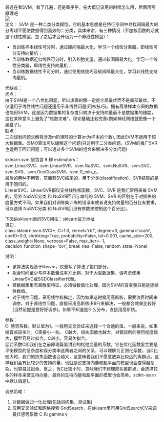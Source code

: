 最近在看SVM，看了几遍，还是晕乎乎，先大概记录用的时候怎么用，后面再写原理吧   
![](https://gimg2.baidu.com/image_search/src=http%3A%2F%2Fimg.bqatj.com%2Fimg%2Feda21be90612d87e.jpg&refer=http%3A%2F%2Fimg.bqatj.com&app=2002&size=f9999,10000&q=a80&n=0&g=0n&fmt=jpeg?sec=1611386373&t=d8b9939603ff5befe69cee7fbf148c35)    
定义：
SVM 是一种二类分类模型。它的基本思想是在特征空间中寻找间隔最大的分离超平面使数据得到高效的二分类，具体来讲，有三种情况（不加核函数的话就是个线性模型，加了之后才会升级为一个非线性模型）：
- 当训练样本线性可分时，通过硬间隔最大化，学习一个线性分类器，即线性可分支持向量机；
- 当训练数据近似线性可分时，引入松弛变量，通过软间隔最大化，学习一个线性分类器，即线性支持向量机；
- 当训练数据线性不可分时，通过使用核技巧及软间隔最大化，学习非线性支持向量机。

优缺点：  
优点：  
由于SVM是一个凸优化问题，所以求得的解一定是全局最优而不是局部最优。不仅适用于线性线性问题还适用于非线性问题(用核技巧)。拥有高维样本空间的数据也能用SVM，这是因为数据集的复杂度只取决于支持向量而不是数据集的维度，这在某种意义上避免了“维数灾难”。理论基础比较完善(例如神经网络就更像一个黑盒子)。  
缺点：    
二次规划问题求解将涉及m阶矩阵的计算(m为样本的个数), 因此SVM不适用于超大数据集。(SMO算法可以缓解这个问题)只适用于二分类问题。(SVM的推广SVR也适用于回归问题；可以通过多个SVM的组合来解决多分类问题)  


sklearn.svm 里包含 8 种 estimators：   
svm.LinearSVC、svm.LinearSVR、svm.NuSVC、svm.NuSVR、svm.SVC、svm.SVR、svm.OneClassSVM、svm.l1_min_c。    
最后的两种不用管，前面有SVC结尾的，用于分类(classification)，SVR结尾的是用于回归的。    
LinearSVC、LinearSVR都仅支持线性核函数，SVC、SVR 是我们常用来做 SVM 的，另外  NuSVC分类 和 NuSVR回归与单纯的 SVM、SVR 的区别在于对损失的度量方式不同。如果我们对训练集训练的错误率或者说支持向量的百分比有要求，可以选择 NuSVC分类 和 NuSVR回归(有参数来控制这个百分比)。    

下面讲sklearn里的SVC用法：[sklearn官方地址](https://scikit-learn.org/stable/modules/generated/sklearn.svm.SVC.html)  
语句：  
class sklearn.svm.SVC(*, C=1.0, kernel='rbf', degree=3, gamma='scale', coef0=0.0, shrinking=True, probability=False, tol=0.001, cache_size=200, class_weight=None, verbose=False, max_iter=- 1, decision_function_shape='ovr', break_ties=False, random_state=None)    

>
说明：  
- 该算法实现基于libsvm，仅重写了算法了接口部分。  
- 拟合时间至少与样本数量成平方比例，对于大型数据集，请考虑使用LinearSVC或SGDClassifier代替。 
- 若数据集里有离散型特征，必须做数值化处理，因为SVM的自变量只能是连续性数值。     
- 对于线性问题，采用线性核搞定，因为如果这时候用高斯核，需要浪费时间来调参。对于非线性问题，直接采用高斯核(RBF)来解决，一般都会效果比较好(当然前提是要好好调参)。如果不知道是什么分布，直接用高斯核。    

参数：  
C: 惩罚系数，默认值为1。一般用交叉验证来选择一个合适的值。一般来说，如果噪音点较多时，C需要小一些。
C越大，损失函数也越大，对错误例的惩罚程度越大，模型容易过拟合。C越小，容易欠拟合。  
惩罚系数C即我们在之前原理篇里讲到的松弛变量的系数。它在优化函数里主要是平衡模型的复杂度和误分类率这两者之间的关系，可以理解为正则化系数。当C比较大时，我们的损失函数也会越大，这意味着我们不愿意放弃比较远的离群点。这样我们会有比较少的支持向量，也就是说支持向量和超平面的模型也会变得越复杂，也容易过拟合。反之，当C比较小时，意味我们不想理那些离群点，会选择较多的样本来做支持向量，最终的支持向量和超平面的模型也会简单。scikit-learn中默认值是1。
>
调参策略：  
1. 对数据做归一化处理(包括训练集、测试集)  
2. 应用交叉验证和网格搜索 GridSearch，在sklearn里可用GridSearchCV来调最佳惩罚系数 C 和 gamma γ  

















